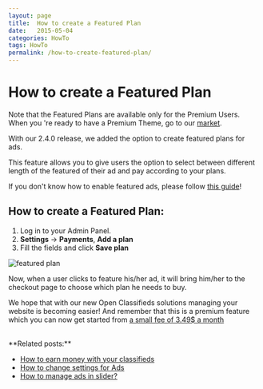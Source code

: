 ```yaml
---
layout: page
title:  How to create a Featured Plan
date:   2015-05-04
categories: HowTo
tags: HowTo
permalink: /how-to-create-featured-plan/
---
```

# How to create a Featured Plan

Note that the Featured Plans are available only for the Premium Users. When you 're ready to have a Premium Theme, go to our [market](http://open-classifieds.com/market/).

With our 2.4.0 release, we added the option to create featured plans for ads.

This feature allows you to give users the option to select between different length of the featured of their ad and pay according to your plans.

If you don't know how to enable featured ads, please follow [this guide](http://docs.yclas.com/setup-payment-gateways/)!


## How to create a Featured Plan:

1. Log in to your Admin Panel.
2. **Settings** -> **Payments**, **Add a plan**
3. Fill the fields and click **Save plan**

![featured plan](http://docs.yclas.com/images/featuredplans.png)

Now, when a user clicks to feature his/her ad, it will bring him/her to the checkout page to choose which plan he needs to buy.

We hope that with our new Open Classifieds solutions managing your website is becoming easier! And remember that this is a premium feature which you can now get started from [a small fee of 3.49$ a month](http://open-classifieds.com/hosting/)

<br>
**Related posts:**

+ [How to earn money with your classifieds](http://docs.yclas.com/how-to-earn-money/)
+ [How to change settings for Ads](http://docs.yclas.com/how-to-change-settings-for-ads/)
+ [How to manage ads in slider?](http://docs.yclas.com/manage-ads-slider/)